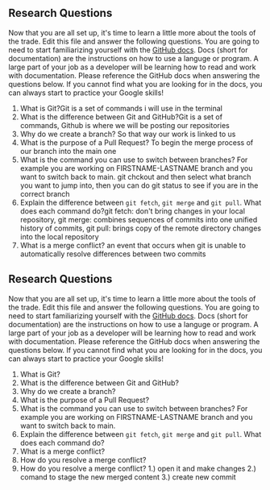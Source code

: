 ## Research Questions 

Now that you are all set up, it's time to learn a little more about the tools of the trade. Edit this file and answer the following questions. You are going to need to start familiarizing yourself with the [GitHub docs](https://docs.github.com/en). Docs (short for documentation) are the instructions on how to use a languge or program. A large part of your job as a developer will be learning how to read and work with documentation. Please reference the GitHub docs when answering the questions below. If you cannot find what you are looking for in the docs, you can always start to practice your Google skills!

1. What is Git?Git is a set of commands i will use in the terminal
2. What is the difference between Git and GitHub?Git is a set of commands, 
Github is where we will be posting our repositories
3. Why do we create a branch? So that way our work is linked to us 
4. What is the purpose of a Pull Request? To begin the merge process of 
our branch into the main one 
5. What is the command you can use to switch between branches? For example you are working on FIRSTNAME-LASTNAME branch and you want to switch back to main. git chckout and then select what 
branch you want to jump into, then you can do git status to see if you are in the correct branch
6. Explain the difference between `git fetch`, `git merge` and `git pull`. What does each command do?git fetch: don't bring changes in your local repository, git merge: combines sequences 
of commits into one unified history of commits, git pull: brings copy of the remote directory changes into the local repository 
7. What is a merge conflict? an event that occurs when git is unable to automatically resolve differences between two commits 
## Research Questions 

Now that you are all set up, it's time to learn a little more about the tools of the trade. Edit this file and answer the following questions. You are going to need to start familiarizing yourself with the [GitHub docs](https://docs.github.com/en). Docs (short for documentation) are the instructions on how to use a languge or program. A large part of your job as a developer will be learning how to read and work with documentation. Please reference the GitHub docs when answering the questions below. If you cannot find what you are looking for in the docs, you can always start to practice your Google skills!

1. What is Git?
2. What is the difference between Git and GitHub?
3. Why do we create a branch? 
4. What is the purpose of a Pull Request?
5. What is the command you can use to switch between branches? For example you are working on FIRSTNAME-LASTNAME branch and you want to switch back to main.
6. Explain the difference between `git fetch`, `git merge` and `git pull`. What does each command do?
7. What is a merge conflict?
8. How do you resolve a merge conflict?
8. How do you resolve a merge conflict? 1.) open it and make changes 2.) comand to stage the new merged content 3.) create new commit 
